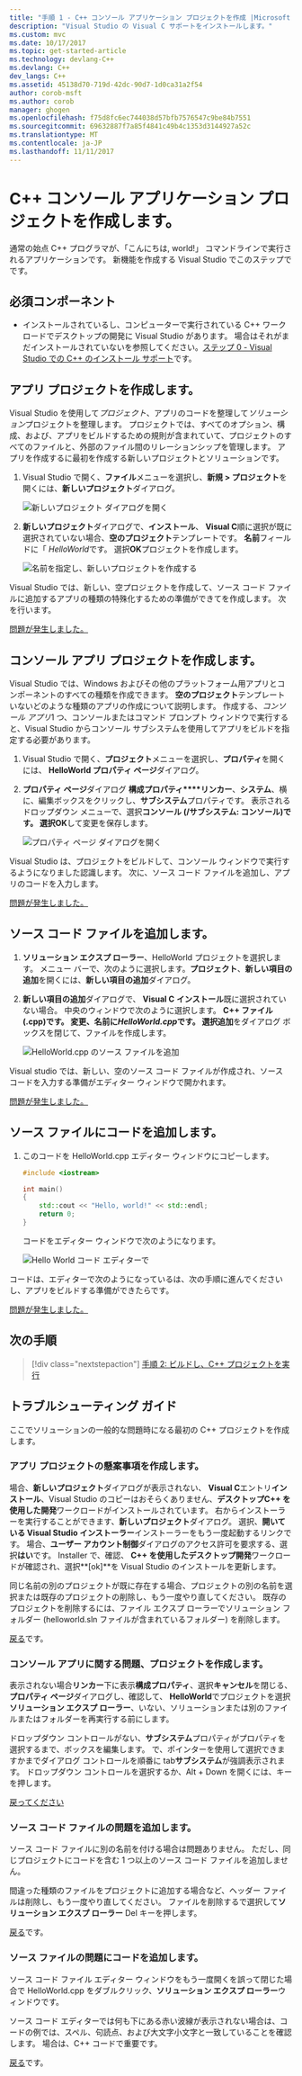 ```yaml
---
title: "手順 1 - C++ コンソール アプリケーション プロジェクトを作成 |Microsoft ドキュメント"
description: "Visual Studio の Visual C サポートをインストールします。"
ms.custom: mvc
ms.date: 10/17/2017
ms.topic: get-started-article
ms.technology: devlang-C++
ms.devlang: C++
dev_langs: C++
ms.assetid: 45138d70-719d-42dc-90d7-1d0ca31a2f54
author: corob-msft
ms.author: corob
manager: ghogen
ms.openlocfilehash: f75d8fc6ec744038d57bfb7576547c9be84b7551
ms.sourcegitcommit: 69632887f7a85f4841c49b4c1353d3144927a52c
ms.translationtype: MT
ms.contentlocale: ja-JP
ms.lasthandoff: 11/11/2017
---
```

# <a name="create-a-c-console-app-project"></a>C++ コンソール アプリケーション プロジェクトを作成します。

通常の始点 C++ プログラマが、「こんにちは, world!」 コマンドラインで実行されるアプリケーションです。 新機能を作成する Visual Studio でこのステップでです。

## <a name="prerequisites"></a>必須コンポーネント

- インストールされているし、コンピューターで実行されている C++ ワークロードでデスクトップの開発に Visual Studio があります。 場合はそれがまだインストールされていないを参照してください。[ステップ 0 - Visual Studio での C++ のインストール サポート](../build/vscpp-step-0-installation.md)です。

## <a name="create-your-app-project"></a>アプリ プロジェクトを作成します。

Visual Studio を使用して*プロジェクト*、アプリのコードを整理して*ソリューション*プロジェクトを整理します。 プロジェクトでは、すべてのオプション、構成、および、アプリをビルドするための規則が含まれていて、プロジェクトのすべてのファイルと、外部のファイル間のリレーションシップを管理します。 アプリを作成するに最初を作成する新しいプロジェクトとソリューションです。

1. Visual Studio で開く、**ファイル**メニューを選択し、**新規 > プロジェクト**を開くには、**新しいプロジェクト**ダイアログ。

   ![新しいプロジェクト ダイアログを開く](../build/media/vscpp-file-new-project.gif "新しいプロジェクト ダイアログを開く")

1. **新しいプロジェクト**ダイアログで、**インストール**、 **Visual C**順に選択が既に選択されていない場合、**空のプロジェクト**テンプレートです。 **名前**フィールドに「 *HelloWorld*です。 選択**OK**プロジェクトを作成します。

   ![名前を指定し、新しいプロジェクトを作成する](../build/media/vscpp-concierge-project-name-callouts.png "名および新しいプロジェクトの作成")

Visual Studio では、新しい、空プロジェクトを作成して、ソース コード ファイルに追加するアプリの種類の特殊化するための準備ができてを作成します。 次を行います。

[問題が発生しました。](#create-your-app-project-issues)

## <a name="make-your-project-a-console-app"></a>コンソール アプリ プロジェクトを作成します。

Visual Studio では、Windows およびその他のプラットフォーム用アプリとコンポーネントのすべての種類を作成できます。 **空のプロジェクト**テンプレートいないどのような種類のアプリの作成について説明します。 作成する、*コンソール アプリ*1 つ、コンソールまたはコマンド プロンプト ウィンドウで実行すると、Visual Studio からコンソール サブシステムを使用してアプリをビルドを指定する必要があります。

1. Visual Studio で開く、**プロジェクト**メニューを選択し、**プロパティ**を開くには、 **HelloWorld プロパティ ページ**ダイアログ。

1. **プロパティ ページ**ダイアログ **構成プロパティ****リンカー**、**システム**、横に、編集ボックスをクリックし、**サブシステム**プロパティです。 表示されるドロップダウン メニューで、選択**コンソール (/サブシステム: コンソール)**です。 選択**OK**して変更を保存します。

   ![プロパティ ページ ダイアログを開く](../build/media/vscpp-properties-linker-subsystem.gif "プロパティ ページ ダイアログを開く")

Visual Studio は、プロジェクトをビルドして、コンソール ウィンドウで実行するようになりました認識します。 次に、ソース コード ファイルを追加し、アプリのコードを入力します。

[問題が発生しました。](#make-your-project-a-console-app-issues)

## <a name="add-a-source-code-file"></a>ソース コード ファイルを追加します。

1. **ソリューション エクスプ ローラー**、HelloWorld プロジェクトを選択します。 メニュー バーで、次のように選択します。**プロジェクト**、**新しい項目の追加**を開くには、**新しい項目の追加**ダイアログ。

1. **新しい項目の追加**ダイアログで、 **Visual C** **インストール**既に選択されていない場合。 中央のウィンドウで次のように選択します。 **C++ ファイル (.cpp)**です。 変更、**名前**に*HelloWorld.cpp*です。 選択**追加**をダイアログ ボックスを閉じて、ファイルを作成します。

   ![HelloWorld.cpp のソース ファイルを追加](../build/media/vscpp-add-new-item.gif "HelloWorld.cpp のソース ファイルを追加")

Visual studio では、新しい、空のソース コード ファイルが作成され、ソース コードを入力する準備がエディター ウィンドウで開かれます。

[問題が発生しました。](#add-a-source-code-file-issues)

## <a name="add-code-to-the-source-file"></a>ソース ファイルにコードを追加します。

1. このコードを HelloWorld.cpp エディター ウィンドウにコピーします。

   ```cpp
   #include <iostream>

   int main()
   {
       std::cout << "Hello, world!" << std::endl;
       return 0;
   }
   ```

   コードをエディター ウィンドウで次のようになります。

   ![Hello World コード エディターで](../build/media/vscpp-hello-world-editor.png "エディターでの Hello World コード")

コードは、エディターで次のようになっているは、次の手順に進んでくださいし、アプリをビルドする準備ができたらです。

[問題が発生しました。](#add-a-source-code-file-issues)

## <a name="next-steps"></a>次の手順

> [!div class="nextstepaction"]
> [手順 2: ビルドし、C++ プロジェクトを実行](vscpp-step-2-build.md)

## <a name="troubleshooting-guide"></a>トラブルシューティング ガイド

ここでソリューションの一般的な問題時になる最初の C++ プロジェクトを作成します。

### <a name="create-your-app-project-issues"></a>アプリ プロジェクトの懸案事項を作成します。

場合、**新しいプロジェクト**ダイアログが表示されない、 **Visual C**エントリ**インストール**、Visual Studio のコピーはおそらくありません、**デスクトップC++ を使用した開発**ワークロードがインストールされています。 右からインストーラーを実行することができます、**新しいプロジェクト**ダイアログ。 選択、**開いている Visual Studio インストーラー**インストーラーをもう一度起動するリンクです。 場合、**ユーザー アカウント制御**ダイアログのアクセス許可を要求する、選択**はい**です。 Installer で、確認、 **C++ を使用したデスクトップ開発**ワークロードが確認され、選択**[ok]**を Visual Studio のインストールを更新します。

同じ名前の別のプロジェクトが既に存在する場合、プロジェクトの別の名前を選択または既存のプロジェクトの削除し、もう一度やり直してください。 既存のプロジェクトを削除するには、ファイル エクスプ ローラーでソリューション フォルダー (helloworld.sln ファイルが含まれているフォルダー) を削除します。

[戻る](#create-your-app-project)です。

### <a name="make-your-project-a-console-app-issues"></a>コンソール アプリに関する問題、プロジェクトを作成します。

表示されない場合**リンカー**下に表示**構成プロパティ**、選択**キャンセル**を閉じる、**プロパティ ページ**ダイアログし、確認して、 **HelloWorld**でプロジェクトを選択**ソリューション エクスプ ローラー**、いない、ソリューションまたは別のファイルまたはフォルダーを再実行する前にします。

ドロップダウン コントロールがない、**サブシステム**プロパティがプロパティを選択するまで、ボックスを編集します。 で、ポインターを使用して選択できますかまでダイアログ コントロールを順番に tab**サブシステム**が強調表示されます。 ドロップダウン コントロールを選択するか、Alt + Down を開くには、キーを押します。

[戻ってください](#make-your-project-a-console-app)

### <a name="add-a-source-code-file-issues"></a>ソース コード ファイルの問題を追加します。

ソース コード ファイルに別の名前を付ける場合は問題ありません。 ただし、同じプロジェクトにコードを含む 1 つ以上のソース コード ファイルを追加しません。

間違った種類のファイルをプロジェクトに追加する場合など、ヘッダー ファイルは削除し、もう一度やり直してください。 ファイルを削除するで選択して**ソリューション エクスプ ローラー** Del キーを押します。

[戻る](#add-a-source-code-file)です。

### <a name="add-code-to-the-source-file-issues"></a>ソース ファイルの問題にコードを追加します。

ソース コード ファイル エディター ウィンドウをもう一度開くを誤って閉じた場合で HelloWorld.cpp をダブルクリック、**ソリューション エクスプ ローラー**ウィンドウです。

ソース コード エディターでは何も下にある赤い波線が表示されない場合は、コードの例では、スペル、句読点、および大文字小文字と一致していることを確認します。 場合は、C++ コードで重要です。

[戻る](#add-code-to-the-source-file)です。

<iframe src="" height="0" width="0" frameborder="0" name="frameTarget" />